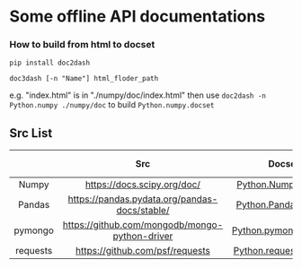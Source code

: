 # Some offline API documentations

### How to build from html to docset

```
pip install doc2dash

doc3dash [-n "Name"] html_floder_path
```

e.g.
"index.html" is in "./numpy/doc/index.html"
then use `doc2dash -n Python.numpy ./numpy/doc` to build `Python.numpy.docset`



## Src List

|          |                      Src                       |           Docset           | Docset Build Time |
| :------: | :--------------------------------------------: | :------------------------: | :---------------: |
|  Numpy   |          https://docs.scipy.org/doc/           |  [Python.Numpy.docset]()   |    2020/12/14     |
|  Pandas  | https://pandas.pydata.org/pandas-docs/stable/  |  [Python.Pandas.docset]()  |    2020/12/14     |
| pymongo  | https://github.com/mongodb/mongo-python-driver | [Python.pymongo.docset]()  |    2020/12/13     |
| requests |        https://github.com/psf/requests         | [Python.requests.docset]() |    2020/12/13     |

